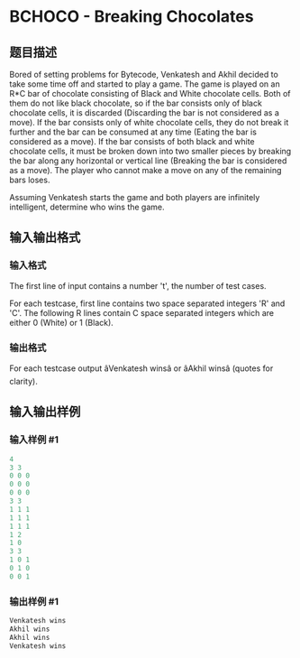 # BCHOCO - Breaking Chocolates

## 题目描述

 Bored of setting problems for Bytecode, Venkatesh and Akhil decided to take some time off and started to play a game. The game is played on an R\*C bar of chocolate consisting of Black and White chocolate cells. Both of them do not like black chocolate, so if the bar consists only of black chocolate cells, it is discarded (Discarding the bar is not considered as a move). If the bar consists only of white chocolate cells, they do not break it further and the bar can be consumed at any time (Eating the bar is considered as a move). If the bar consists of both black and white chocolate cells, it must be broken down into two smaller pieces by breaking the bar along any horizontal or vertical line (Breaking the bar is considered as a move). The player who cannot make a move on any of the remaining bars loses.

Assuming Venkatesh starts the game and both players are infinitely intelligent, determine who wins the game.

## 输入输出格式

### 输入格式

 The first line of input contains a number 't', the number of test cases.

For each testcase, first line contains two space separated integers 'R' and 'C'. The following R lines contain C space separated integers which are either 0 (White) or 1 (Black).

### 输出格式

 For each testcase output â&#128;&#156;Venkatesh winsâ&#128;&#157; or â&#128;&#156;Akhil winsâ&#128;&#157; (quotes for clarity).

## 输入输出样例

### 输入样例 #1

```cpp
4
3 3
0 0 0
0 0 0
0 0 0 
3 3
1 1 1
1 1 1
1 1 1 
1 2
1 0 
3 3
1 0 1
0 1 0
0 0 1
```


### 输出样例 #1

```cpp
Venkatesh wins
Akhil wins
Akhil wins
Venkatesh wins
```


